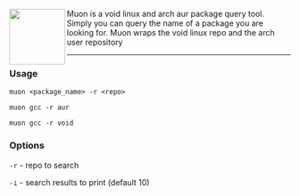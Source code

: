 <img align="left" src="https://duckduckgo.com/i/e93a72e0.png" width="100"></img>
Muon is a void linux and arch aur package query tool. Simply you can query the name of a package you are looking for. Muon wraps the void linux repo and the arch user repository

---

### Usage

`muon <package_name> -r <repo>`

`muon gcc -r aur`

`muon gcc -r void`

### Options

`-r` - repo to search

`-i` - search results to print (default 10)
